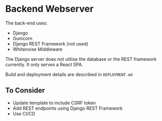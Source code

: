 # Backend Webserver

The back-end uses:
* Django
* Gunicorn
* Django REST Framework (not used)
* Whitenoise Middleware

The Django server does not utilise the database or the REST framework currently. It only serves a
React SPA.

Build and deployment details are described in `DEPLOYMENT.md`

## To Consider

* Update template to include CSRF token
* Add REST endpoints using Django REST Framework
* Use CI/CD